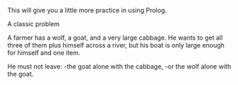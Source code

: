 This will give you a little more practice in using Prolog.

A classic problem

A farmer has a wolf, a goat, and a very large cabbage. He wants to get all three of them plus himself across a river, but his boat is only large enough for himself and one item.

He must not leave:
-the goat alone with the cabbage,
-or the wolf alone with the goat.
